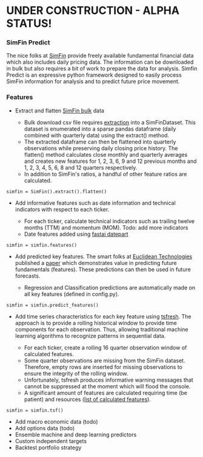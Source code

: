 # UNDER CONSTRUCTION - ALPHA STATUS!

### SimFin Predict  

The nice folks at [SimFin](https://simfin.com/) provide freely available fundamental financial data which also includes daily pricing data.  The information can be downloaded in bulk but also requires a bit of work to prepare the data for analysis.  Simfin Predict is an expressive python framework designed to easily process SimFin information for analysis and to predict future price movement.

### Features

* Extract and flatten [SimFin bulk](https://simfin.com/data/access/api) data

    * Bulk download csv file requires [extraction](https://github.com/SimFin/bd-extractor) into a SimFinDataset. This dataset is enumerated into a sparse pandas dataframe (daily combined with quarterly data) using the extract() method.  
    * The extracted dataframe can then be flattened into quarterly observations while preserving daily closing price history. The flatten() method calculates close monthly and quarterly averages and creates new features for 1, 2, 3, 6, 9 and 12 previous months and 1, 2, 3, 4, 5, 6, 8 and 12 quarters respectively. 
    * In addition to SimFin's ratios, a handful of other feature ratios are calculated.

```buildoutcfg
simfin = SimFin().extract().flatten()
```

* Add informative features such as date information and technical indicators with respect to each ticker.  

    * For each ticker, calculate technical indicators such as trailing twelve months (TTM) and momentum (MOM).  Todo: add more indicators
    * Date features added using [fastai datepart](https://docs.fast.ai/tabular.transform.html)

```buildoutcfg
simfin = simfin.features()
```

* Add predicted key features. The smart folks at [Euclidean Technologies](https://www.euclidean.com/) published a [paper](https://arxiv.org/pdf/1711.04837.pdf) which demonstrates value in predicting future fundamentals (features). These predictions can then be used in future forecasts.

    *  Regression and Classification predictions are automatically made on all key features (defined in config.py).

```buildoutcfg
simfin = simfin.predict_features()
```

* Add time series characteristics for each key feature using [tsfresh](https://tsfresh.readthedocs.io/en/latest/text/introduction.html).    The approach is to provide a rolling historical window to provide time components for each observation.  Thus, allowing traditional machine learning algorithms to recognize patterns in sequential data.  

    * For each ticker, create a rolling 16 quarter observation window of calculated features.  
    * Some quarter observations are missing from the SimFin dataset. Therefore, empty rows are inserted for missing observations to ensure the integrity of the rolling window.
    * Unfortunately, tsfresh produces informative warning messages that cannot be suppressed at the moment which will flood the console.
    * A significant amount of features are calculated requiring time (be patient) and resources ([list of calculated features](https://tsfresh.readthedocs.io/en/latest/text/list_of_features.html)). 

```buildoutcfg
simfin = simfin.tsf()
```


* Add macro economic data (todo)
* Add options data (todo)
* Ensemble machine and deep learning predictors
* Custom independent targets
* Backtest portfolio strategy